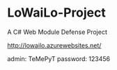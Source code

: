 # LoWaiLo-Project
A C# Web Module Defense Project

http://lowailo.azurewebsites.net/

admin: TeMePyT
password: 123456
